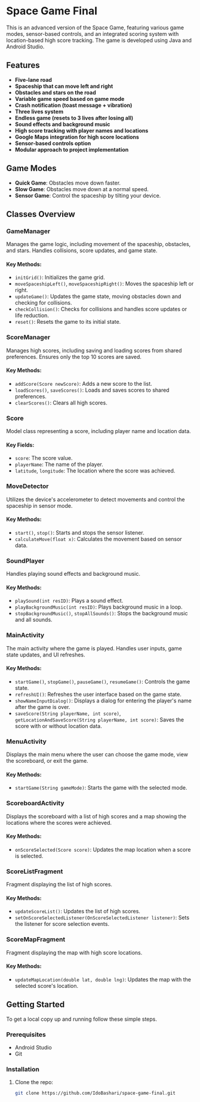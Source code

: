 # Space Game Final

This is an advanced version of the Space Game, featuring various game modes, sensor-based controls, and an integrated scoring system with location-based high score tracking. The game is developed using Java and Android Studio.

## Features

- **Five-lane road**
- **Spaceship that can move left and right**
- **Obstacles and stars on the road**
- **Variable game speed based on game mode**
- **Crash notification (toast message + vibration)**
- **Three lives system**
- **Endless game (resets to 3 lives after losing all)**
- **Sound effects and background music**
- **High score tracking with player names and locations**
- **Google Maps integration for high score locations**
- **Sensor-based controls option**
- **Modular approach to project implementation**

## Game Modes

- **Quick Game**: Obstacles move down faster.
- **Slow Game**: Obstacles move down at a normal speed.
- **Sensor Game**: Control the spaceship by tilting your device.

## Classes Overview

### GameManager
Manages the game logic, including movement of the spaceship, obstacles, and stars. Handles collisions, score updates, and game state.

#### Key Methods:
- `initGrid()`: Initializes the game grid.
- `moveSpaceshipLeft()`, `moveSpaceshipRight()`: Moves the spaceship left or right.
- `updateGame()`: Updates the game state, moving obstacles down and checking for collisions.
- `checkCollision()`: Checks for collisions and handles score updates or life reduction.
- `reset()`: Resets the game to its initial state.

### ScoreManager
Manages high scores, including saving and loading scores from shared preferences. Ensures only the top 10 scores are saved.

#### Key Methods:
- `addScore(Score newScore)`: Adds a new score to the list.
- `loadScores()`, `saveScores()`: Loads and saves scores to shared preferences.
- `clearScores()`: Clears all high scores.

### Score
Model class representing a score, including player name and location data.

#### Key Fields:
- `score`: The score value.
- `playerName`: The name of the player.
- `latitude`, `longitude`: The location where the score was achieved.

### MoveDetector
Utilizes the device's accelerometer to detect movements and control the spaceship in sensor mode.

#### Key Methods:
- `start()`, `stop()`: Starts and stops the sensor listener.
- `calculateMove(float x)`: Calculates the movement based on sensor data.

### SoundPlayer
Handles playing sound effects and background music.

#### Key Methods:
- `playSound(int resID)`: Plays a sound effect.
- `playBackgroundMusic(int resID)`: Plays background music in a loop.
- `stopBackgroundMusic()`, `stopAllSounds()`: Stops the background music and all sounds.

### MainActivity
The main activity where the game is played. Handles user inputs, game state updates, and UI refreshes.

#### Key Methods:
- `startGame()`, `stopGame()`, `pauseGame()`, `resumeGame()`: Controls the game state.
- `refreshUI()`: Refreshes the user interface based on the game state.
- `showNameInputDialog()`: Displays a dialog for entering the player's name after the game is over.
- `saveScore(String playerName, int score)`, `getLocationAndSaveScore(String playerName, int score)`: Saves the score with or without location data.

### MenuActivity
Displays the main menu where the user can choose the game mode, view the scoreboard, or exit the game.

#### Key Methods:
- `startGame(String gameMode)`: Starts the game with the selected mode.

### ScoreboardActivity
Displays the scoreboard with a list of high scores and a map showing the locations where the scores were achieved.

#### Key Methods:
- `onScoreSelected(Score score)`: Updates the map location when a score is selected.

### ScoreListFragment
Fragment displaying the list of high scores.

#### Key Methods:
- `updateScoreList()`: Updates the list of high scores.
- `setOnScoreSelectedListener(OnScoreSelectedListener listener)`: Sets the listener for score selection events.

### ScoreMapFragment
Fragment displaying the map with high score locations.

#### Key Methods:
- `updateMapLocation(double lat, double lng)`: Updates the map with the selected score's location.

## Getting Started

To get a local copy up and running follow these simple steps.

### Prerequisites

- Android Studio
- Git

### Installation

1. Clone the repo:
   ```sh
   git clone https://github.com/IdoBashari/space-game-final.git
